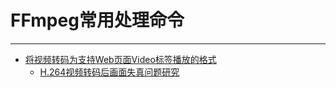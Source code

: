 # FFmpeg常用处理命令

---

- [将视频转码为支持Web页面Video标签播放的格式](/repository/Tools/FFmpeg/Commands/将视频转码为支持Web页面Video标签播放的格式.md#将视频转码为支持web页面video标签播放的格式)
    - [H.264视频转码后画面失真问题研究](/repository/Tools/FFmpeg/Commands/H.264视频转码后画面失真问题研究.md#h264视频转码后画面失真问题研究)